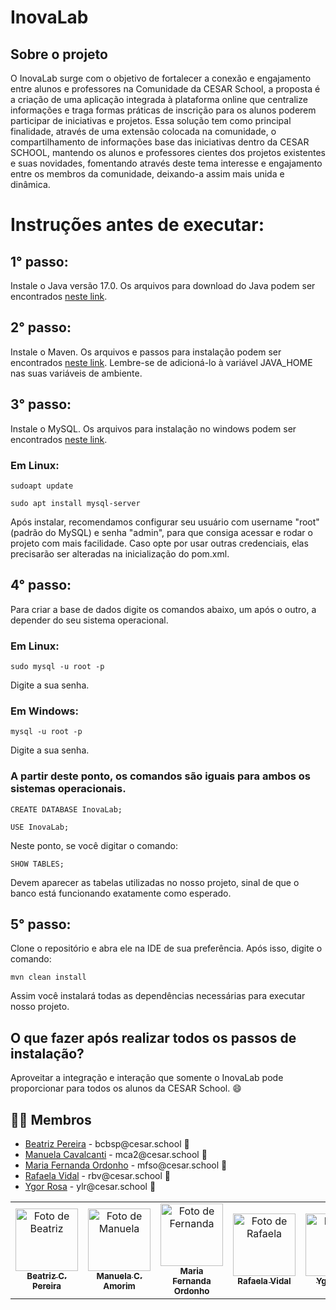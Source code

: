 # InovaLab

## Sobre o projeto

O InovaLab surge com o objetivo de fortalecer a conexão e engajamento entre alunos e professores na Comunidade da CESAR School, a proposta é a criação de uma aplicação integrada à plataforma online que centralize informações e traga formas práticas de inscrição para os alunos poderem participar de iniciativas e projetos. Essa solução tem como principal finalidade, através de uma extensão colocada na comunidade, o compartilhamento de informações base das iniciativas dentro da CESAR SCHOOL, mantendo os alunos e professores cientes dos projetos existentes e suas novidades, fomentando através deste tema interesse e engajamento entre os membros da comunidade, deixando-a assim mais unida e dinâmica.

# Instruções antes de executar:
## 1° passo:
Instale o Java versão 17.0. Os arquivos para download do Java podem ser encontrados [neste link](https://www.oracle.com/java/technologies/javase/jdk17-archive-downloads.html). 

## 2° passo:
Instale o Maven. Os arquivos e passos para instalação podem ser encontrados [neste link](https://maven.apache.org/install.html). Lembre-se de adicioná-lo à variável JAVA_HOME nas suas variáveis de ambiente.

## 3° passo:
Instale o MySQL. Os arquivos para instalação no windows podem ser encontrados [neste link](https://dev.mysql.com/downloads/installer/).
### Em Linux:
  `sudoapt update`

  `sudo apt install mysql-server`
  
Após instalar, recomendamos configurar seu usuário com username "root" (padrão do MySQL) e senha "admin", para que consiga acessar e rodar o projeto com mais facilidade. Caso opte por usar outras credenciais, elas precisarão ser alteradas na inicialização do pom.xml.

## 4° passo:
Para criar a base de dados digite os comandos abaixo, um após o outro, a depender do seu sistema operacional.

### Em Linux:
`sudo mysql -u root -p`

Digite a sua senha.

### Em Windows:
`mysql -u root -p`

Digite a sua senha. 

### A partir deste ponto, os comandos são iguais para ambos os sistemas operacionais.

`CREATE DATABASE InovaLab;`

`USE InovaLab;`

Neste ponto, se você digitar o comando:

`SHOW TABLES;`

Devem aparecer as tabelas utilizadas no nosso projeto, sinal de que o banco está funcionando exatamente como esperado. 

## 5° passo:

Clone o repositório e abra ele na IDE de sua preferência. Após isso, digite o comando:

`mvn clean install`

Assim você instalará todas as dependências necessárias para executar nosso projeto.

## O que fazer após realizar todos os passos de instalação?

Aproveitar a integração e interação que somente o InovaLab pode proporcionar para todos os alunos da CESAR School. 😄


## 👩‍💻 Membros

<ul>
  <li>
    <a href="https://github.com/biapereira2">Beatriz Pereira</a> -
    bcbsp@cesar.school 📩
  </li>
  <li>
    <a href="https://github.com/Manuelaamorim">Manuela Cavalcanti</a> -
    mca2@cesar.school 📩
  </li>
  <li>
    <a href="https://github.com/nandaord">Maria Fernanda Ordonho</a> -
    mfso@cesar.school 📩
  </li>
  <li>
    <a href="https://github.com/Rafabvidal">Rafaela Vidal</a> -
    rbv@cesar.school 📩
  </li>
  <li>
    <a href="https://github.com/YgoRosa">Ygor Rosa</a> -
    ylr@cesar.school 📩
  </li>
</ul>

<table>
  <tr>
    <td align="center">
      <a href="https://github.com/biapereira2">
        <img src="https://avatars3.githubusercontent.com/biapereira2" width="100px;" alt="Foto de Beatriz"/><br>
        <sub>
          <b>Beatriz C. Pereira</b>
        </sub>
      </a>
    </td>
    <td align="center">
      <a href="https://github.com/Manuelaamorim">
        <img src="https://avatars.githubusercontent.com/Manuelaamorim" width="100px;" alt="Foto de Manuela"/><br>
        <sub>
          <b>Manuela C. Amorim</b>
        </sub>
      </a>
    </td>
    <td align="center">
      <a href="https://github.com/nandaord">
        <img src="https://avatars.githubusercontent.com/nandaord" width="100px;" alt="Foto de Fernanda"/><br>
        <sub>
          <b>Maria Fernanda Ordonho</b>
        </sub>
      </a>
    </td>
    <td align="center">
      <a href="https://github.com/Rafabvidal">
        <img src="https://avatars.githubusercontent.com/Rafabvidal" width="100px;" alt="Foto de Rafaela"/><br>
        <sub>
          <b>Rafaela Vidal</b>
        </sub>
      </a>
    </td>
    <td align="center">
      <a href="https://github.com/YgorRosa">
        <img src="https://avatars.githubusercontent.com/YgoRosa" width="100px;" alt="Foto de Ygor"/><br>
        <sub>
          <b>Ygor Rosa</b>
        </sub>
      </a>
    </td>
  </tr>
</table>
